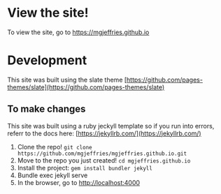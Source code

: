 # View the site!
To view the site, go to https://mgjeffries.github.io

# Development
This site was built using the slate theme [https://github.com/pages-themes/slate](https://github.com/pages-themes/slate)

## To make changes
This site was built using a ruby jeckyll template so if you run into errors, referr to the docs here: [https://jekyllrb.com/](https://jekyllrb.com/)

1. Clone the repo!
`git clone https://github.com/mgjeffries/mgjeffries.github.io.git`
1. Move to the repo you just created! `cd mgjeffries.github.io`
1. Install the project: `gem install bundler jekyll`
1. Bundle exec jekyll serve
1. In the browser, go to [http://localhost:4000](http://localhost:4000)
